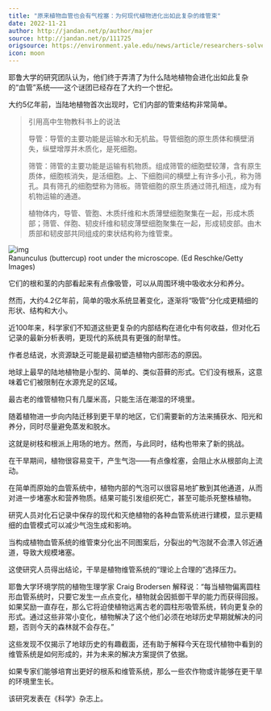 ```yaml
---
title: "原来植物血管也会有气栓塞：为何现代植物进化出如此复杂的维管束"
date: 2022-11-21
author: http://jandan.net/p/author/majer
source: http://jandan.net/p/111725
origsource: https://environment.yale.edu/news/article/researchers-solve-hundred-year-old-botanical-mystery, https://www.sciencealert.com/scientists-solve-100-year-old-mystery-about-how-plants-took-root-in-land
icon: moon
---
```


耶鲁大学的研究团队认为，他们终于弄清了为什么陆地植物会进化出如此复杂的“血管”系统——这个谜团已经存在了大约一个世纪。

大约5亿年前，当陆地植物首次出现时，它们内部的管束结构非常简单。

> 引用高中生物教科书上的说法
> 
> 导管：导管的主要功能是运输水和无机盐。导管细胞的原生质体和横壁消失，纵壁增厚并木质化，是死细胞。
> 
> 筛管：筛管的主要功能是运输有机物质。组成筛管的细胞壁较薄，含有原生质体，细胞核消失，是活细胞。上、下细胞间的横壁上有许多小孔，称为筛孔。具有筛孔的细胞壁称为筛板。筛管细胞的原生质通过筛孔相连，成为有机物运输的通道。
> 
> 植物体内，导管、管胞、木质纤维和木质薄壁细胞聚集在一起，形成木质部；筛管、伴胞、韧皮纤维和韧皮薄壁细胞聚集在一起，形成韧皮部。由木质部和韧皮部共同组成的束状结构称为维管束。

![img](media/111725_01.jpg)  
Ranunculus (buttercup) root under the microscope. (Ed Reschke/Getty Images)

它们的根和茎的内部看起来有点像吸管，可以从周围环境中吸收水分和养分。

然而，大约4.2亿年前，简单的吸水系统显著变化，逐渐将“吸管”分化成更精细的形状、结构和大小。

近100年来，科学家们不知道这些更复杂的内部结构在进化中有何收益，但对化石记录的最新分析表明，更现代的系统具有更强的耐旱性。

作者总结说，水资源缺乏可能是最初塑造植物内部形态的原因。

地球上最早的陆地植物是小型的、简单的、类似苔藓的形式。它们没有根系，这意味着它们被限制在水源充足的区域。

最古老的维管植物只有几厘米高，只能生活在潮湿的环境里。

随着植物进一步向内陆迁移到更干旱的地区，它们需要新的方法来捕获水、阳光和养分，同时尽量避免蒸发和脱水。

这就是树枝和根派上用场的地方。然而，与此同时，结构也带来了新的挑战。

在干旱期间，植物很容易变干，产生气泡——有点像栓塞，会阻止水从根部向上流动。

在简单而原始的血管系统中，植物内部的气泡可以很容易地扩散到其他通道，从而对进一步堵塞水和营养物质。结果可能引发组织死亡，甚至可能杀死整株植物。

研究人员对化石记录中保存的现代和灭绝植物的各种血管系统进行建模，显示更精细的血管模式可以减少气泡生成和影响。

当构成植物血管系统的维管束分化出不同图案后，分裂出的气泡就不会漂入邻近通道，导致大规模堵塞。

这使研究人员得出结论，干旱是植物维管系统的“理论上合理的”选择压力。

耶鲁大学环境学院的植物生理学家 Craig Brodersen 解释说：“每当植物偏离圆柱形血管系统时，只要它发生一点点变化，植物就会因抵御干旱的能力而获得回报。如果奖励一直存在，那么它将迫使植物远离古老的圆柱形吸管系统，转向更复杂的形式。通过这些非常小变化，植物解决了这个他们必须在地球历史早期就解决的问题，否则今天的森林就不会存在。”

这些发现不仅揭示了地球历史的有趣截面，还有助于解释今天在现代植物中看到的维管系统是如何形成的，并为未来的解决方案提供了依据。

如果专家们能够培育出更好的根系和维管系统，那么一些农作物或许能够在更干旱的环境里生长。

该研究发表在《科学》杂志上。

